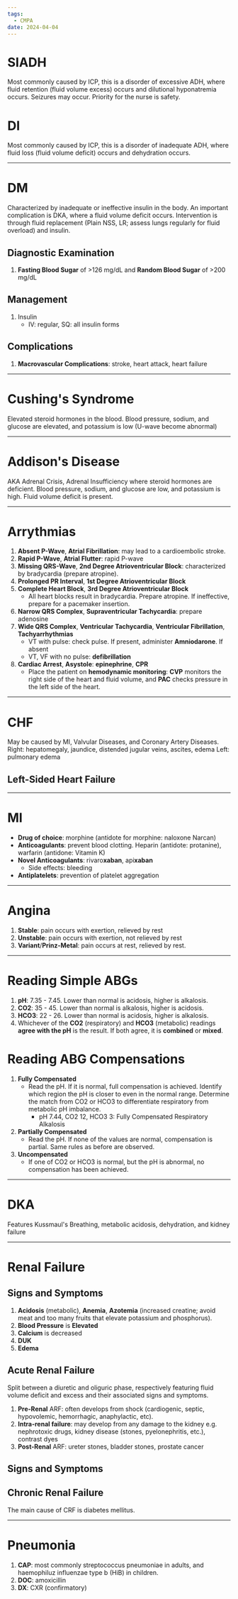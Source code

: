 ```yaml
---
tags:
  - CMPA
date: 2024-04-04
---
```

# SIADH
Most commonly caused by ICP, this is a disorder of excessive ADH, where fluid retention (fluid volume excess) occurs and dilutional hyponatremia occurs. Seizures may occur. Priority for the nurse is safety.
# DI
Most commonly caused by ICP, this is a disorder of inadequate ADH, where fluid loss (fluid volume deficit) occurs and dehydration occurs.
___
# DM
Characterized by inadequate or ineffective insulin in the body. An important complication is DKA, where a fluid volume deficit occurs. Intervention is through fluid replacement (Plain NSS, LR; assess lungs regularly for fluid overload) and insulin.
## Diagnostic Examination
1. **Fasting Blood Sugar** of >126 mg/dL and **Random Blood Sugar** of >200 mg/dL
## Management
1. Insulin
	- IV: regular, SQ: all insulin forms
## Complications
1. **Macrovascular Complications**: stroke, heart attack, heart failure
___
# Cushing's Syndrome
Elevated steroid hormones in the blood. Blood pressure, sodium, and glucose are elevated, and potassium is low (U-wave become abnormal)
___
# Addison's Disease
AKA Adrenal Crisis, Adrenal Insufficiency where steroid hormones are deficient. Blood pressure, sodium, and glucose are low, and potassium is high. Fluid volume deficit is present.
___
# Arrythmias
1. **Absent P-Wave**, **Atrial Fibrillation**: may lead to a cardioembolic stroke.
2. **Rapid P-Wave**, **Atrial Flutter**: rapid P-wave
3. **Missing QRS-Wave**, **2nd Degree Atrioventricular Block**: characterized by bradycardia (prepare atropine).
4. **Prolonged PR Interval**, **1st Degree Atrioventricular Block**
5. **Complete Heart Block**, **3rd Degree Atrioventricular Block**
	- All heart blocks result in bradycardia. Prepare atropine. If ineffective, prepare for a pacemaker insertion.
6. **Narrow QRS Complex**, **Supraventricular Tachycardia**: prepare adenosine
7. **Wide QRS Complex**, **Ventricular Tachycardia**, **Ventricular Fibrillation**, **Tachyarrhythmias**
	- VT with pulse: check pulse. If present, administer **Amniodarone**. If absent
	- VT, VF with no pulse: **defibrillation**
8. **Cardiac Arrest**, **Asystole**: **epinephrine**, **CPR**
	- Place the patient on **hemodynamic monitoring**: **CVP** monitors the right side of the heart and fluid volume, and **PAC** checks pressure in the left side of the heart.
___
# CHF
May be caused by MI, Valvular Diseases, and Coronary Artery Diseases.
Right: hepatomegaly, jaundice, distended jugular veins, ascites, edema
Left: pulmonary edema
## Left-Sided Heart Failure
___
# MI
- **Drug of choice**: morphine (antidote for morphine: naloxone Narcan)
- **Anticoagulants**: prevent blood clotting. Heparin (antidote: protanine), warfarin (antidone: Vitamin K)
- **Novel Anticoagulants**: rivaro**xaban**, api**xaban**
	- Side effects: bleeding
- **Antiplatelets**: prevention of platelet aggregation
___
# Angina
1. **Stable**: pain occurs with exertion, relieved by rest
2. **Unstable**: pain occurs with exertion, not relieved by rest
3. **Variant**/**Prinz-Metal**: pain occurs at rest, relieved by rest.
___
# Reading Simple ABGs
1. **pH**: 7.35 - 7.45. Lower than normal is acidosis, higher is alkalosis.
2. **CO2**: 35 - 45. Lower than normal is alkalosis, higher is acidosis.
3. **HCO3**: 22 - 26. Lower than normal is acidosis, higher is alkalosis.
4. Whichever of the **CO2** (respiratory) and **HCO3** (metabolic) readings **agree with the pH** is the result. If both agree, it is **combined** or **mixed**.
# Reading ABG Compensations
1. **Fully Compensated**
	- Read the pH. If it is normal, full compensation is achieved. Identify which region the pH is closer to even in the normal range. Determine the match from CO2 or HCO3 to differentiate respiratory from metabolic pH imbalance.
		- pH 7.44, CO2 12, HCO3 3: Fully Compensated Respiratory Alkalosis
2. **Partially Compensated**
	- Read the pH. If none of the values are normal, compensation is partial. Same rules as before are observed.
3. **Uncompensated**
	- If one of CO2 or HCO3 is normal, but the pH is abnormal, no compensation has been achieved.
___
# DKA
Features Kussmaul's Breathing, metabolic acidosis, dehydration, and kidney failure
___
# Renal Failure
## Signs and Symptoms
1. **Acidosis** (metabolic), **Anemia**, **Azotemia** (increased creatine; avoid meat and too many fruits that elevate potassium and phosphorus).
2. **Blood Pressure** is **Elevated**
3. **Calcium** is decreased
4. **DUK**
5. **Edema**
## Acute Renal Failure
Split between a diuretic and oliguric phase, respectively featuring fluid volume deficit and excess and their associated signs and symptoms.
1. **Pre-Renal** ARF: often develops from shock (cardiogenic, septic, hypovolemic, hemorrhagic, anaphylactic, etc).
2. **Intra-renal failure**: may develop from any damage to the kidney e.g. nephrotoxic drugs, kidney disease (stones, pyelonephritis, etc.), contrast dyes
3. **Post-Renal** ARF: ureter stones, bladder stones, prostate cancer
## Signs and Symptoms

## Chronic Renal Failure
The main cause of CRF is diabetes mellitus.
___
# Pneumonia
1. **CAP**: most commonly streptococcus pneumoniae in adults, and haemophiluz influenzae type b (HiB) in children.
2. **DOC**: amoxicillin
3. **DX**: CXR (confirmatory)